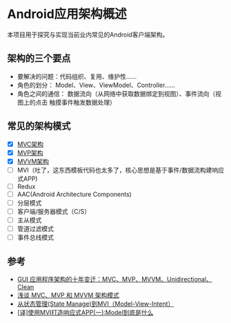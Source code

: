 # Android应用架构概述

本项目用于探究与实现当前业内常见的Android客户端架构。

## 架构的三个要点

* 要解决的问题：代码组织、复用、维护性……
* 角色的划分： Model、View、ViewModel、Controller……
* 角色之间的通信： 数据流向（从网络中获取数据绑定到视图）、事件流向（视图上的点击
触摸事件触发数据处理）

## 常见的架构模式

* [x] [MVC架构](./app/src/main/java/xyz/dean/architecture/mvc/MVC架构.md)
* [x] [MVP架构](./app/src/main/java/xyz/dean/architecture/mvp/MVP架构.md)
* [x] [MVVM架构](./app/src/main/java/xyz/dean/architecture/mvvm/MVVM架构.md)
* [ ] MVI（吐了，这东西模板代码也太多了，核心思想是基于事件/数据流构建响应式APP)
* [ ] Redux
* [ ] AAC(Android Architecture Components)
* [ ] 分层模式
* [ ] 客户端/服务器模式（C/S）
* [ ] 主从模式
* [ ] 管道过滤模式
* [ ] 事件总线模式

## 参考

* [GUI 应用程序架构的十年变迁：MVC、MVP、MVVM、Unidirectional、Clean](https://zhuanlan.zhihu.com/p/26799645?hmsr=toutiao.io&utm_medium=toutiao.io&utm_source=toutiao.io)
* [浅谈 MVC、MVP 和 MVVM 架构模式](https://draveness.me/mvx/)
* [从状态管理(State Manage)到MVI（Model-View-Intent）](https://juejin.cn/post/6844903552431685645)
* [[译]使用MVI打造响应式APP(一):Model到底是什么](https://juejin.cn/post/6844903789015597070)
